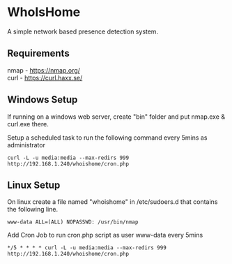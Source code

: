 # WhoIsHome
A simple network based presence detection system.

## Requirements

nmap      - https://nmap.org/<br>
curl      - https://curl.haxx.se/

## Windows Setup
If running on a windows web server, create "bin" folder and put nmap.exe & curl.exe there.

Setup a scheduled task to run the following command every 5mins as administrator

```
curl -L -u media:media --max-redirs 999 http://192.168.1.240/whoishome/cron.php
```

## Linux Setup

On linux create a file named "whoishome" in /etc/sudoers.d that contains the following line.

```
www-data ALL=(ALL) NOPASSWD: /usr/bin/nmap
```

Add Cron Job to run cron.php script as user www-data every 5mins

```
*/5 * * * * curl -L -u media:media --max-redirs 999 http://192.168.1.240/whoishome/cron.php
```

